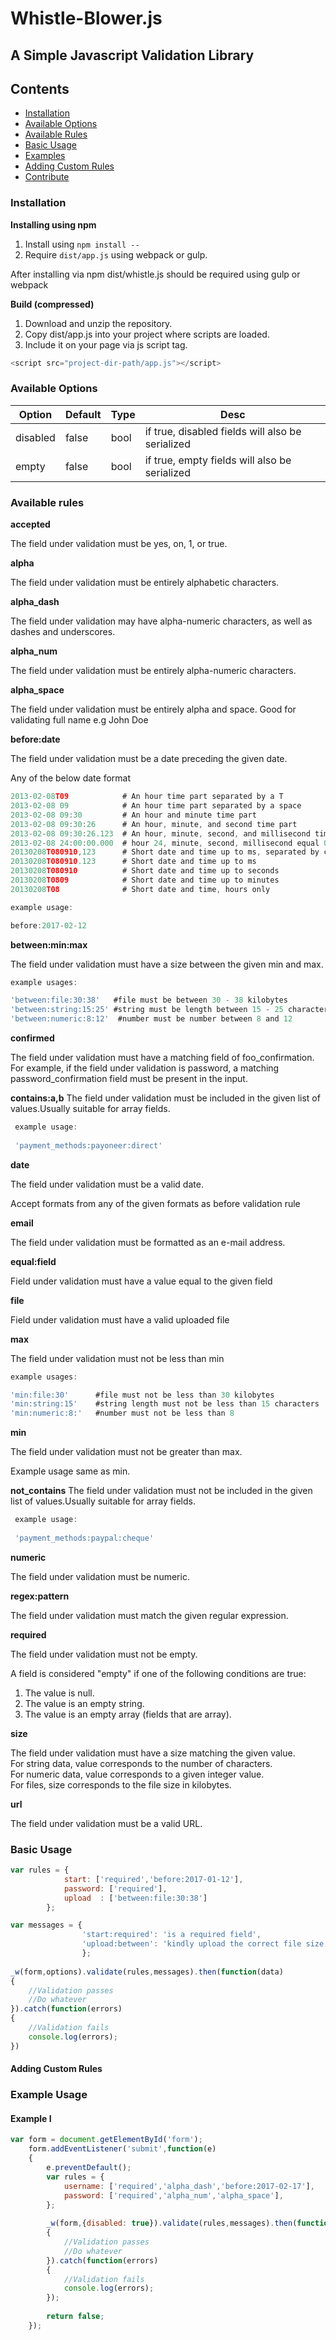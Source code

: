 # Whistle-Blower.js

## A Simple Javascript Validation Library

Contents
--------
* [Installation](#installation)  
* [Available Options](#available-options)  
* [Available Rules](#available-rules)  
* [Basic Usage](#basic-usage)  
* [Examples](#example-usage)  
* [Adding Custom Rules](#adding-custom-rules)  
* [Contribute](#contribute)  


### Installation

**Installing using npm**  
 1. Install using ```npm install --```  
 2. Require `dist/app.js` using webpack or gulp.

After installing via npm dist/whistle.js should be required using gulp or webpack

**Build (compressed)**    
 1. Download and unzip the repository.  
 2. Copy dist/app.js into your project where scripts are loaded.  
 3. Include it on your page via js script tag. 
 ```javascript 
 <script src="project-dir-path/app.js"></script>
 ``` 

### Available Options

<table>
    <thead>
        <th>Option</th>
        <th>Default</th>
        <th>Type</th>
        <th>Desc</th>
    </thead>
    <tbody>
        <tr>
            <td>disabled</td>
            <td>false</td>
            <td>bool</td>
            <td>if true, disabled fields will also be serialized</td>
        </tr>
        <tr>
            <td>empty</td>
            <td>false</td>
            <td>bool</td>
            <td>if true, empty fields will also be serialized</td>
         </tr>
    </tbody>
</table>

### Available rules

**accepted**  

The field under validation must be yes, on, 1, or true.  

**alpha**  

The field under validation must be entirely alphabetic characters.  

**alpha_dash**  

The field under validation may have alpha-numeric characters, as well as dashes and underscores.

**alpha_num**  

The field under validation must be entirely alpha-numeric characters.


**alpha_space**  

The field under validation must be entirely alpha and space. Good for validating full name e.g John Doe  
 

**before:date**  

The field under validation must be a date preceding the given date.  

Any of the below date format
  
```javascript
2013-02-08T09            # An hour time part separated by a T  
2013-02-08 09            # An hour time part separated by a space  
2013-02-08 09:30         # An hour and minute time part  
2013-02-08 09:30:26      # An hour, minute, and second time part  
2013-02-08 09:30:26.123  # An hour, minute, second, and millisecond time part  
2013-02-08 24:00:00.000  # hour 24, minute, second, millisecond equal 0 means next day at midnight   
20130208T080910,123      # Short date and time up to ms, separated by comma  
20130208T080910.123      # Short date and time up to ms  
20130208T080910          # Short date and time up to seconds  
20130208T0809            # Short date and time up to minutes  
20130208T08              # Short date and time, hours only  

example usage:  

before:2017-02-12  
```

**between:min:max**

The field under validation must have a size between the given min and max. 
 
 ```javascript
 example usages: 
 
 'between:file:30:38'   #file must be between 30 - 38 kilobytes   
 'between:string:15:25' #string must be length between 15 - 25 characters  
 'between:numeric:8:12'  #number must be number between 8 and 12
 ```

**confirmed**

The field under validation must have a matching field of foo_confirmation.  
For example, if the field under validation is password, a matching password_confirmation field must be present in the input.

**contains:a,b**
The field under validation must be included in the given list of values.Usually suitable for array fields.  

```javascript
 example usage: 
 
 'payment_methods:payoneer:direct'  
 ```

**date**

The field under validation must be a valid date.  

Accept formats from any of the given formats as before validation rule

**email**

The field under validation must be formatted as an e-mail address.

**equal:field**  

Field under validation must have a value equal to the given field 


**file**  

Field under validation must have a valid uploaded file


**max**

The field under validation must not be less than min 
 
 ```javascript
 example usages: 
 
 'min:file:30'   	#file must not be less than 30 kilobytes   
 'min:string:15' 	#string length must not be less than 15 characters  
 'min:numeric:8:'  	#number must not be less than 8
 ```

**min**

The field under validation must not be greater than max.  

Example usage same as min.  

**not_contains**
The field under validation must not be included in the given list of values.Usually suitable for array fields.  

```javascript
 example usage: 
 
 'payment_methods:paypal:cheque'  
 ```

**numeric**  

The field under validation must be numeric.


**regex:pattern**  

The field under validation must match the given regular expression.


**required**  

The field under validation must not be empty.  

A field is considered "empty" if one of the following conditions are true:  

1. The value is null.  
2. The value is an empty string.  
3. The value is an empty array (fields that are array).

**size**

The field under validation must have a size matching the given value.  
For string data, value corresponds to the number of characters.  
For numeric data, value corresponds to a given integer value.  
For files, size corresponds to the file size in kilobytes.

**url**  

The field under validation must be a valid URL.


### Basic Usage

```javascript
var rules = {  
            start: ['required','before:2017-01-12'],  
            password: ['required'],  
            upload  : ['between:file:30:38']  
        };  

var messages = {
				'start:required': 'is a required field',
				'upload:between': 'kindly upload the correct file size'
                };  
                
_w(form,options).validate(rules,messages).then(function(data)  
{  
	//Validation passes
    //Do whatever
}).catch(function(errors)  
{  
	//Validation fails
    console.log(errors);  
})
```
#### Adding Custom Rules

### Example Usage
 
#### Example I

```javascript
var form = document.getElementById('form');  
    form.addEventListener('submit',function(e)
    {  
        e.preventDefault();  
        var rules = {
            username: ['required','alpha_dash','before:2017-02-17'],
            password: ['required','alpha_num','alpha_space'],
        };  
         
        _w(form,{disabled: true}).validate(rules,messages).then(function(data)  
        {  
        	//Validation passes
            //Do whatever
        }).catch(function(errors)  
        {  
        	//Validation fails
            console.log(errors);  
        });
        
        return false;
    });
```